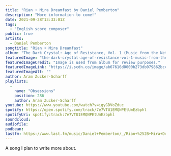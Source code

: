 ```yaml
---
title: "Rian + Mira Dreamfast by Daniel Pemberton"
description: "More information to come!"
date: 2021-09-28T13:33:01Z
tags:
  - "English score composer"
public: true
artists:
  - Daniel Pemberton
songtitle: "Rian + Mira Dreamfast"
album: "The Dark Crystal: Age of Resistance, Vol. 1 (Music from the Netflix Original Series)"
featuredImage: "the-dark-crystal-age-of-resistance-vol-1-music-from-the-netflix-original-series.jpeg"
featuredImageCredit: "Image is used from album for review purposes."
featuredImageLink: "https://i.scdn.co/image/ab67616d0000b273db079862bcc48709be44911f"
featuredImageAlt: ""
author: Aram Zucker-Scharff
playlists:
  -
    name: "Obsessions"
    position: 286
    author: Aram Zucker-Scharff
youtube: https://www.youtube.com/watch?v=igyGDVoZduc
spotify: https://open.spotify.com/track/7e7VTU1EMQNPEtUmEzbphl
spotifyUri: spotify:track:7e7VTU1EMQNPEtUmEzbphl
soundcloud:
audiofile:
podbean:
lastfm: https://www.last.fm/music/Daniel+Pemberton/_/Rian+%252B+Mira+Dreamfast
---
```


A song I plan to write more about.
		